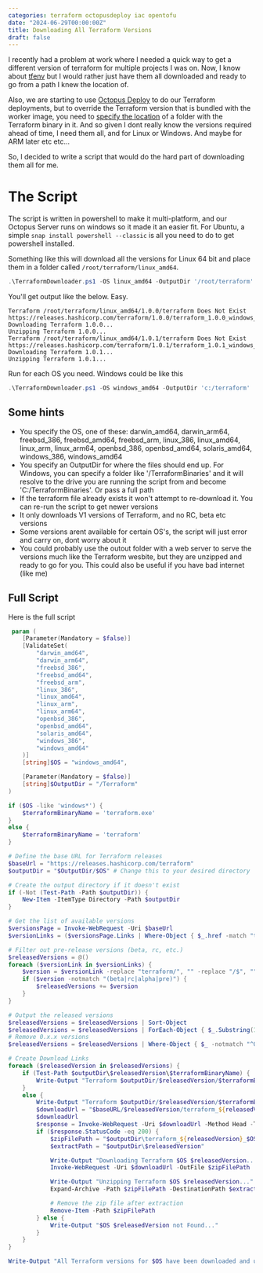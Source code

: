 ```yaml
---
categories: terraform octopusdeploy iac opentofu
date: "2024-06-29T00:00:00Z"
title: Downloading All Terraform Versions
draft: false
---
```


I recently had a problem at work where I needed a quick way to get a different version of terraform for multiple projects I was on. Now, I know about [tfenv](https://github.com/tfutils/tfenv) but I would rather just have them all downloaded and ready to go from a path I knew the location of.

Also, we are starting to use [Octopus Deploy](https://octopus.com) to do our Terraform deployments, but to override the Terraform version that is bundled with the worker image, you need to [specify the location](https://octopus.com/docs/deployments/terraform#special-variables) of a folder with the Terraform binary in it. And so given I dont really know the versions required ahead of time, I need them all, and for Linux or Windows. And maybe for ARM later etc etc...

So, I decided to write a script that would do the hard part of downloading them all for me.

# The Script

The script is written in powershell to make it multi-platform, and our Octopus Server runs on windows so it made it an easier fit. For Ubuntu, a simple ```snap install powershell --classic``` is all you need to do to get powershell installed.

Something like this will download all the versions for Linux 64 bit and place them in a folder called ```/root/terraform/linux_amd64```.

```powershell
.\TerraformDownloader.ps1 -OS linux_amd64 -OutputDir '/root/terraform'
```

You'll get output like the below. Easy.


```
Terraform /root/terraform/linux_amd64/1.0.0/terraform Does Not Exist                                                    
https://releases.hashicorp.com/terraform/1.0.0/terraform_1.0.0_windows_amd64.zip
Downloading Terraform 1.0.0...                                                                                          
Unzipping Terraform 1.0.0...
Terraform /root/terraform/linux_amd64/1.0.1/terraform Does Not Exist                                                    
https://releases.hashicorp.com/terraform/1.0.1/terraform_1.0.1_windows_amd64.zip
Downloading Terraform 1.0.1...
Unzipping Terraform 1.0.1...

```

Run for each OS you need. Windows could be like this

```powershell
.\TerraformDownloader.ps1 -OS windows_amd64 -OutputDir 'c:/terraform'
```


## Some hints

 - You specify the OS, one of these: darwin_amd64, darwin_arm64, freebsd_386, freebsd_amd64, freebsd_arm,
linux_386, linux_amd64, linux_arm, linux_arm64, openbsd_386, openbsd_amd64, solaris_amd64, windows_386, windows_amd64
 - You specify an OutputDir for where the files should end up. For Windows, you can specify a folder like '/TerraformBinaries' and it will resolve to the drive you are running the script from and become 'C:/TerraformBinaries'. Or pass a full path
 - If the terraform file already exists it won't attempt to re-download it. You can re-run the script to get newer versions
 - It only downloads V1 versions of Terraform, and no RC, beta etc versions
 - Some versions arent available for certain OS's, the script will just error and carry on, dont worry about it
 - You could probably use the outout folder with a web server to serve the versions much like the Terraform wesbite, but they are unzipped and ready to go for you. This could also be useful if you have bad internet (like me)


## Full Script

Here is the full script

```powershell
 param (
    [Parameter(Mandatory = $false)]
    [ValidateSet(
        "darwin_amd64",
        "darwin_arm64",
        "freebsd_386",
        "freebsd_amd64",
        "freebsd_arm",
        "linux_386",
        "linux_amd64",
        "linux_arm",
        "linux_arm64",
        "openbsd_386",
        "openbsd_amd64",
        "solaris_amd64",
        "windows_386",
        "windows_amd64"
    )]
    [string]$OS = "windows_amd64",

    [Parameter(Mandatory = $false)]
    [string]$OutputDir = "/Terraform"
)

if ($OS -like 'windows*') {
    $terraformBinaryName = 'terraform.exe'
}
else {
    $terraformBinaryName = 'terraform'
}

# Define the base URL for Terraform releases
$baseUrl = "https://releases.hashicorp.com/terraform"
$outputDir = "$OutputDir/$OS" # Change this to your desired directory

# Create the output directory if it doesn't exist
if (-Not (Test-Path -Path $outputDir)) {
    New-Item -ItemType Directory -Path $outputDir
}

# Get the list of available versions
$versionsPage = Invoke-WebRequest -Uri $baseUrl
$versionLinks = ($versionsPage.Links | Where-Object { $_.href -match "terraform/\d+\.\d+\.\d+/$" }).href

# Filter out pre-release versions (beta, rc, etc.)
$releasedVersions = @()
foreach ($versionLink in $versionLinks) {
    $version = $versionLink -replace "terraform/", "" -replace "/$", ""
    if ($version -notmatch "(beta|rc|alpha|pre)") {
        $releasedVersions += $version
    }
}

# Output the released versions
$releasedVersions = $releasedVersions | Sort-Object
$releasedVersions = $releasedVersions | ForEach-Object { $_.Substring(1) }
# Remove 0.x.x versions
$releasedVersions = $releasedVersions | Where-Object { $_ -notmatch "^0\." }

# Create Download Links
foreach ($releasedVersion in $releasedVersions) {
    if (Test-Path $outputDir\$releasedVersion\$terraformBinaryName) {
        Write-Output "Terraform $outputDir/$releasedVersion/$terraformBinaryName Exists"
    }
    else {
        Write-Output "Terraform $outputDir/$releasedVersion/$terraformBinaryName Does Not Exist"
        $downloadUrl = "$baseURL/$releasedVersion/terraform_${releasedVersion}_$OS.zip"
        $downloadUrl
        $response = Invoke-WebRequest -Uri $downloadUrl -Method Head -TimeoutSec 10
        if ($response.StatusCode -eq 200) {
            $zipFilePath = "$outputDir\terraform_${releasedVersion}_$OS.zip"
            $extractPath = "$outputDir\$releasedVersion"

            Write-Output "Downloading Terraform $OS $releasedVersion..."
            Invoke-WebRequest -Uri $downloadUrl -OutFile $zipFilePath

            Write-Output "Unzipping Terraform $OS $releasedVersion..."
            Expand-Archive -Path $zipFilePath -DestinationPath $extractPath

            # Remove the zip file after extraction
            Remove-Item -Path $zipFilePath
        } else {
            Write-Output "$OS $releasedVersion not Found..."
        }
    }
}

Write-Output "All Terraform versions for $OS have been downloaded and unzipped."
```
